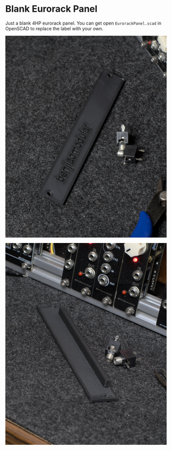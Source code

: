# Blank Eurorack Panel

Just a blank 4HP eurorack panel. You can get open `EurorackPanel.scad` in OpenSCAD to replace the label with your own.

![Front of the blank eurorack panel](images/blank-panel.jpg)

![Back of the blank eurorack panel. I added a rib to reduce flex.](images/blank-panel2.jpg)
